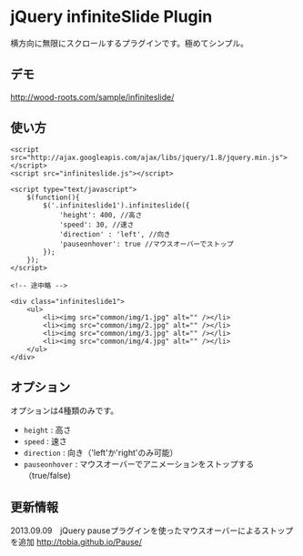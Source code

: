 # jQuery infiniteSlide Plugin

横方向に無限にスクロールするプラグインです。極めてシンプル。

## デモ
<http://wood-roots.com/sample/infiniteslide/>

## 使い方

	<script src="http://ajax.googleapis.com/ajax/libs/jquery/1.8/jquery.min.js"></script>
	<script src="infiniteslide.js"></script>

	<script type="text/javascript">
		$(function(){
			$('.infiniteslide1').infiniteslide({
				'height': 400, //高さ
				'speed': 30, //速さ
				'direction' : 'left', //向き
				'pauseonhover': true //マウスオーバーでストップ
			});
		});
	</script>

	<!-- 途中略 -->

	<div class="infiniteslide1">
		<ul>
			<li><img src="common/img/1.jpg" alt="" /></li>
			<li><img src="common/img/2.jpg" alt="" /></li>
			<li><img src="common/img/3.jpg" alt="" /></li>
			<li><img src="common/img/4.jpg" alt="" /></li>
		</ul>
	</div>


## オプション
オプションは4種類のみです。

+   `height` : 高さ
+   `speed` : 速さ
+   `direction` : 向き（'left'か'right'のみ可能）
+   `pauseonhover` : マウスオーバーでアニメーションをストップする（true/false)


## 更新情報
2013.09.09　jQuery pauseプラグインを使ったマウスオーバーによるストップを追加
<http://tobia.github.io/Pause/>